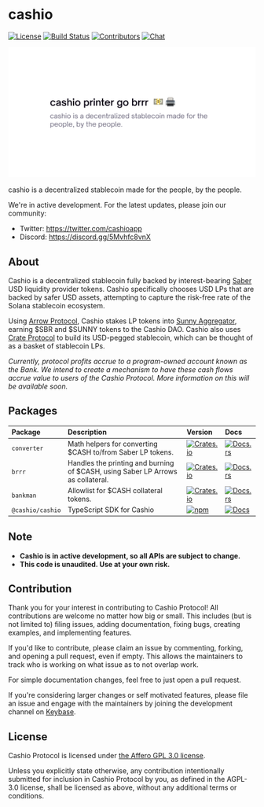 # cashio

[![License](https://img.shields.io/crates/l/bankman)](https://github.com/cashioapp/cashio/blob/master/LICENSE.md)
[![Build Status](https://img.shields.io/github/workflow/status/cashioapp/cashio/E2E/master)](https://github.com/cashioapp/cashio/actions/workflows/programs-e2e.yml?query=branch%3Amaster)
[![Contributors](https://img.shields.io/github/contributors/cashioapp/cashio)](https://github.com/cashioapp/cashio/graphs/contributors)
[![Chat](https://img.shields.io/badge/chat-on%20keybase-success)](https://keybase.io/team/cashiochat)

![Cashio](/images/cashio.png)

cashio is a decentralized stablecoin made for the people, by the people.

We're in active development. For the latest updates, please join our community:

- Twitter: https://twitter.com/cashioapp
- Discord: https://discord.gg/5Mvhfc8vnX

## About

Cashio is a decentralized stablecoin fully backed by interest-bearing [Saber](https://saber.so) USD liquidity provider tokens. Cashio specifically chooses USD LPs that are backed by safer USD assets, attempting to capture the risk-free rate of the Solana stablecoin ecosystem.

Using [Arrow Protocol](https://arrowprotocol.com), Cashio stakes LP tokens into [Sunny Aggregator](https://sunny.ag), earning $SBR and $SUNNY tokens to the Cashio DAO. Cashio also uses [Crate Protocol](https://crateprotocol.com) to build its USD-pegged stablecoin, which can be thought of as a basket of stablecoin LPs.

_Currently, protocol profits accrue to a program-owned account known as the Bank. We intend to create a mechanism to have these cash flows accrue value to users of the Cashio Protocol. More information on this will be available soon._

## Packages

| Package          | Description                                                                     | Version                                                                                                 | Docs                                                                                   |
| :--------------- | :------------------------------------------------------------------------------ | :------------------------------------------------------------------------------------------------------ | :------------------------------------------------------------------------------------- |
| `converter`      | Math helpers for converting $CASH to/from Saber LP tokens.                      | [![Crates.io](https://img.shields.io/crates/v/converter)](https://crates.io/crates/converter)           | [![Docs.rs](https://docs.rs/converter/badge.svg)](https://docs.rs/converter)           |
| `brrr`           | Handles the printing and burning of $CASH, using Saber LP Arrows as collateral. | [![Crates.io](https://img.shields.io/crates/v/brrr)](https://crates.io/crates/brrr)                     | [![Docs.rs](https://docs.rs/brrr/badge.svg)](https://docs.rs/brrr)                     |
| `bankman`        | Allowlist for $CASH collateral tokens.                                          | [![Crates.io](https://img.shields.io/crates/v/bankman)](https://crates.io/crates/bankman)               | [![Docs.rs](https://docs.rs/bankman/badge.svg)](https://docs.rs/cashio)                |
| `@cashio/cashio` | TypeScript SDK for Cashio                                                       | [![npm](https://img.shields.io/npm/v/@cashio/cashio.svg)](https://www.npmjs.com/package/@cashio/cashio) | [![Docs](https://img.shields.io/badge/docs-typedoc-blue)](https://docs.cashio.app/ts/) |

## Note

- **Cashio is in active development, so all APIs are subject to change.**
- **This code is unaudited. Use at your own risk.**

## Contribution

Thank you for your interest in contributing to Cashio Protocol! All contributions are welcome no
matter how big or small. This includes (but is not limited to) filing issues,
adding documentation, fixing bugs, creating examples, and implementing features.

If you'd like to contribute, please claim an issue by commenting, forking, and
opening a pull request, even if empty. This allows the maintainers to track who
is working on what issue as to not overlap work.

For simple documentation changes, feel free to just open a pull request.

If you're considering larger changes or self motivated features, please file an issue
and engage with the maintainers by joining the development channel on [Keybase](https://keybase.io/team/cashiochat).

## License

Cashio Protocol is licensed under [the Affero GPL 3.0 license](/LICENSE.txt).

Unless you explicitly state otherwise, any contribution intentionally submitted for inclusion in Cashio Protocol by you, as defined in the AGPL-3.0 license, shall be licensed as above, without any additional terms or conditions.
